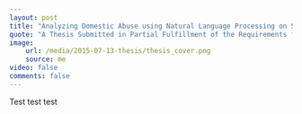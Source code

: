 ```yaml
---
layout: post
title: "Analyzing Domestic Abuse using Natural Language Processing on Social Media Data"
quote: "A Thesis Submitted in Partial Fulfillment of the Requirements for the Degree of Master of Science in Computer Engineering"
image:
    url: /media/2015-07-13-thesis/thesis_cover.png
    source: me
video: false
comments: false
---
```


Test test test